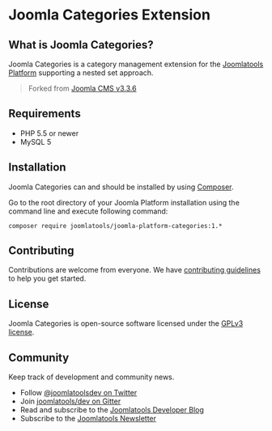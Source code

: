 # Joomla Categories Extension

## What is Joomla Categories?

Joomla Categories is a category management extension for the [Joomlatools Platform] supporting a nested set approach.

> Forked from [Joomla CMS v3.3.6](https://github.com/joomla/joomla-cms/releases/tag/3.3.6)

## Requirements

- PHP 5.5 or newer
- MySQL 5

## Installation

Joomla Categories can and should be installed by using [Composer](https://getcomposer.org/). 

Go to the root directory of your Joomla Platform installation using the command line and execute following command:

```
composer require joomlatools/joomla-platform-categories:1.*
```

## Contributing

Contributions are welcome from everyone. We have [contributing guidelines](CONTRIBUTING.md) to help you get started.

## License 

Joomla Categories is open-source software licensed under the [GPLv3 license](LICENSE.txt).

## Community

Keep track of development and community news.

* Follow [@joomlatoolsdev on Twitter](https://twitter.com/joomlatoolsdev)
* Join [joomlatools/dev on Gitter](http://gitter.im/joomlatools/dev)
* Read and subscribe to the [Joomlatools Developer Blog](https://develeoper.joomlatools.com/blog/)
* Subscribe to the [Joomlatools Newsletter](http://www.joomlatools.com/newsletter)

[Joomlatools Platform]: https://developer.joomlatools.com/platform


